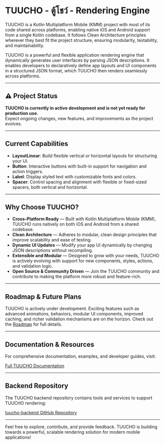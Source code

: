 # TUUCHO - ตู้โชว์ - Rendering Engine

TUUCHO is a Kotlin Multiplatform Mobile (KMM) project with most of its code shared across platforms, enabling native iOS and Android support from a single Kotlin codebase. It follows Clean Architecture principles wherever they best fit the project structure, ensuring modularity, testability, and maintainability.

TUUCHO is a powerful and flexible application rendering engine that dynamically generates user interfaces by parsing JSON descriptions. It enables developers to declaratively define app layouts and UI components in a structured JSON format, which TUUCHO then renders seamlessly across platforms.

---

## ⚠️ Project Status

**TUUCHO is currently in active development and is not yet ready for production use.**  
Expect ongoing changes, new features, and improvements as the project evolves.

---

## Current Capabilities

- **LayoutLinear**: Build flexible vertical or horizontal layouts for structuring your UI.
- **Button**: Interactive buttons with built-in support for navigation and action triggers.
- **Label**: Display styled text with customizable fonts and colors.
- **Spacer**: Control spacing and alignment with flexible or fixed-sized spacers, both vertical and horizontal.

---

## Why Choose TUUCHO?

- **Cross-Platform Ready** — Built with Kotlin Multiplatform Mobile (KMM), TUUCHO runs natively on both iOS and Android from a shared codebase.
- **Clean Architecture** — Adheres to modular, clean design principles that improve scalability and ease of testing.
- **Dynamic UI Updates** — Modify your app UI dynamically by changing JSON descriptions without recompiling.
- **Extensible and Modular** — Designed to grow with your needs, TUUCHO is actively evolving with support for new components, styles, actions, and validation logic.
- **Open Source & Community Driven** — Join the TUUCHO community and contribute to making the platform more robust and feature-rich.

---

## Roadmap & Future Plans

TUUCHO is actively under development. Exciting features such as advanced animations, behaviors, modular UI components, improved caching, and richer validation mechanisms are on the horizon. Check out the [Roadmap](https://by-tezov.github.io/tuucho/roadmap.md) for full details.

---

## Documentation & Resources

For comprehensive documentation, examples, and developer guides, visit:

[Full TUUCHO Documentation](https://by-tezov.github.io/tuucho/0.0.1-alpha4/)

---

## Backend Repository

The TUUCHO backend repository contains tools and services to support TUUCHO rendering:

[tuucho-backend GitHub Repository](https://github.com/by-tezov/tuucho-backend)

---

Feel free to explore, contribute, and provide feedback. TUUCHO is building towards a powerful, scalable rendering solution for modern mobile applications!
